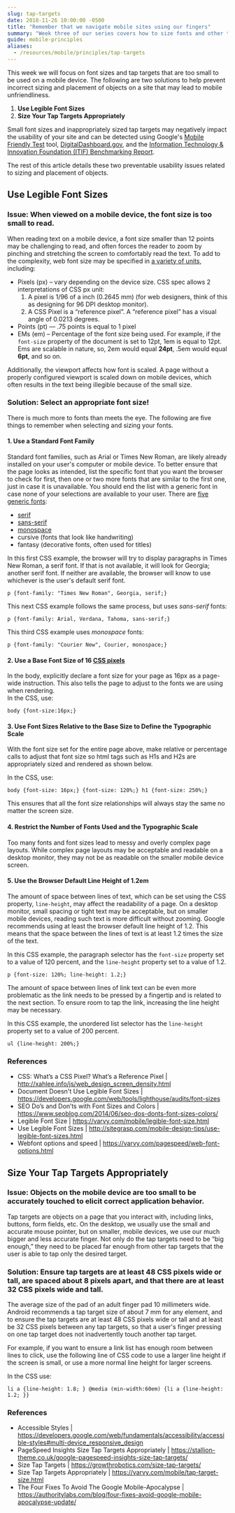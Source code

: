 ```yaml
---
slug: tap-targets
date: 2018-11-26 10:00:00 -0500
title: "Remember that we navigate mobile sites using our fingers"
summary: "Week three of our series covers how to size fonts and other tap targets, like links."
guide: mobile-principles
aliases:
  - /resources/mobile/principles/tap-targets
---
```


This week we will focus on font sizes and tap targets that are too small to be used on a mobile device. The following are two solutions to help prevent incorrect sizing and placement of objects on a site that may lead to mobile unfriendliness.

1. **Use Legible Font Sizes**
2. **Size Your Tap Targets Appropriately**

Small font sizes and inappropriately sized tap targets may negatively impact the usability of your site and can be detected using Google's [Mobile Friendly Test](https://search.google.com/test/mobile-friendly) tool, [DigitalDashboard.gov](https://www.digitaldashboard.gov/), and the [Information Technology & Innovation Foundation (ITIF) Benchmarking Report](https://itif.org/publications/2017/03/08/benchmarking-us-government-websites).

The rest of this article details these two preventable usability issues related to sizing and placement of objects.

## Use Legible Font Sizes

### Issue: When viewed on a mobile device, the font size is too small to read.

When reading text on a mobile device, a font size smaller than 12 points may be challenging to read, and often forces the reader to zoom by pinching and stretching the screen to comfortably read the text. To add to the complexity, web font size may be specified in [a variety of units](https://www.youtube.com/watch?v=qrduUUdxBSY&t=21), including:

- Pixels (px) – vary depending on the device size. CSS spec allows 2 interpretations of CSS px unit:
   1. A pixel is 1/96 of a inch (0.2645 mm) (for web designers, think of this as designing for 96 DPI desktop monitor).
   2. A CSS Pixel is a “reference pixel”. A “reference pixel” has a visual angle of 0.0213 degrees.
- Points (pt) — .75 points is equal to 1 pixel
- EMs (em) – Percentage of the font size being used. For example, if the `font-size` property of the document is set to 12pt, 1em is equal to 12pt. Ems are scalable in nature, so, 2em would equal **24pt**, .5em would equal **6pt**, and so on.

Additionally, the viewport affects how font is scaled. A page without a properly configured viewport is scaled down on mobile devices, which often results in the text being illegible because of the small size.

### Solution: Select an appropriate font size!

There is much more to fonts than meets the eye. The following are five things to remember when selecting and sizing your fonts.

#### 1. Use a Standard Font Family

   Standard font families, such as Arial or Times New Roman, are likely already installed on your user's computer or mobile device. To better ensure that the page looks as intended, list the specific font that you want the browser to check for first, then one or two more fonts that are similar to the first one, just in case it is unavailable. You should end the list with a generic font in case none of your selections are available to your user. There are <a href="https://www.w3.org/Style/Examples/007/fonts.en.html">five generic fonts</a>: <br />

   - <a href="https://en.wikipedia.org/wiki/Serif">serif</a>
   - <a href="https://en.wikipedia.org/wiki/Sans-serif">sans-serif</a>
   - <a href="https://en.wikipedia.org/wiki/Monospaced_font">monospace</a>
   - cursive (fonts that look like handwriting)
   - fantasy (decorative fonts, often used for titles)

   In this first CSS example, the browser will try to display paragraphs in Times New Roman, a serif font. If that is not available, it will look for Georgia; another serif font. If neither are available, the browser will know to use whichever is the user's default serif font.

   `p {font-family: "Times New Roman", Georgia, serif;}`

This next CSS example follows the same process, but uses <em>sans-serif</em> fonts:

   `p {font-family: Arial, Verdana, Tahoma, sans-serif;}`

This third CSS example uses <em>monospace</em> fonts:

   `p {font-family: "Courier New", Courier, monospace;}`

#### 2. Use a Base Font Size of 16 [CSS pixels](http://xahlee.info/js/web_design_screen_density.html)

   In the body, explicitly declare a font size for your page as 16px as a page-wide instruction. This also tells the page to adjust to the fonts we are using when rendering. <br />In the CSS, use:

   `body {font-size:16px;}`

#### 3. Use Font Sizes Relative to the Base Size to Define the Typographic Scale

   With the font size set for the entire page above, make relative or percentage calls to adjust that font size so html tags such as H1s and H2s are appropriately sized and rendered as shown below.

   In the CSS, use:

   `body {font-size: 16px;}
   {font-size: 120%;}
   h1 {font-size: 250%;}`

   This ensures that all the font size relationships will always stay the same no matter the screen size.

#### 4. Restrict the Number of Fonts Used and the Typographic Scale

   Too many fonts and font sizes lead to messy and overly complex page layouts. While complex page layouts may be acceptable and readable on a desktop monitor, they may not be as readable on the smaller mobile device screen.

#### 5. Use the Browser Default Line Height of 1.2em

   The amount of space between lines of text, which can be set using the CSS property, `line-height`, may affect the readability of a page. On a desktop monitor, small spacing or tight text may be acceptable, but on smaller mobile devices, reading such text is more difficult without zooming. Google recommends using at least the browser default line height of 1.2. This means that the space between the lines of text is at least 1.2 times the size of the text.

   In this CSS example, the paragraph selector has the `font-size` property set to a value of 120 percent, and the `line-height` property set to a value of 1.2.

   `p {font-size: 120%; line-height: 1.2;}`

   The amount of space between lines of link text can be even more problematic as the link needs to be pressed by a fingertip and is related to the next section. To ensure room to tap the link, increasing the line height may be necessary.

   In this CSS example, the unordered list selector has the `line-height` property set to a value of 200 percent.

   `ul {line-height: 200%;}`

### References

<ul>
<li>CSS: What’s a CSS Pixel? What’s a Reference Pixel | <a href="http://xahlee.info/js/web_design_screen_density.html">http://xahlee.info/js/web_design_screen_density.html</a> </li>
<li>Document Doesn't Use Legible Font Sizes | <a href="https://developers.google.com/web/tools/lighthouse/audits/font-sizes">https://developers.google.com/web/tools/lighthouse/audits/font-sizes</a> </li>
<li>SEO Do’s and Don’ts with Font Sizes and Colors | <a href="https://www.seoblog.com/2014/06/seo-dos-donts-font-sizes-colors/">https://www.seoblog.com/2014/06/seo-dos-donts-font-sizes-colors/</a> </li>
<li>Legible Font Size | <a href="https://varvy.com/mobile/legible-font-size.html">https://varvy.com/mobile/legible-font-size.html</a> </li>
<li>Use Legible Font Sizes | <a href="http://sitegrasp.com/mobile-design-tips/use-legible-font-sizes.html">http://sitegrasp.com/mobile-design-tips/use-legible-font-sizes.html</a> </li>
<li>Webfont options and speed | <a href="https://varvy.com/pagespeed/web-font-options.html">https://varvy.com/pagespeed/web-font-options.html</a> </li>
</ul>

## Size Your Tap Targets Appropriately

### Issue: Objects on the mobile device are too small to be accurately touched to elicit correct application behavior.

Tap targets are objects on a page that you interact with, including links, buttons, form fields, etc. On the desktop, we usually use the small and accurate mouse pointer, but on smaller, mobile devices, we use our much bigger and less accurate finger. Not only do the tap targets need to be “big enough,” they need to be placed far enough from other tap targets that the user is able to tap only the desired target.

### Solution: Ensure tap targets are at least 48 CSS pixels wide or tall, are spaced about 8 pixels apart, and that there are at least 32 CSS pixels wide and tall.

The average size of the pad of an adult finger pad 10 millimeters wide. Android recommends a tap target size of about 7 mm for any element, and to ensure the tap targets are at least 48 CSS pixels wide or tall and at least be 32 CSS pixels between any tap targets, so that a user's finger pressing on one tap target does not inadvertently touch another tap target.

For example, if you want to ensure a link list has enough room between lines to click, use the following line of CSS code to use a larger line height if the screen is small, or use a more normal line height for larger screens.

In the CSS use:

   `li a {line-height: 1.8; } @media (min-width:60em) {li a {line-height: 1.2; }}`

### References

<ul>
<li>Accessible Styles | <a href="https://developers.google.com/web/fundamentals/accessibility/accessible-styles#multi-device_responsive_design">https://developers.google.com/web/fundamentals/accessibility/accessible-styles#multi-device_responsive_design</a> </li>
<li>PageSpeed Insights Size Tap Targets Appropriately | <a href="https://stallion-theme.co.uk/google-pagespeed-insights-size-tap-targets/">https://stallion-theme.co.uk/google-pagespeed-insights-size-tap-targets/</a> </li>
<li>Size Tap Targets | <a href="https://growthrobotics.com/size-tap-targets/">https://growthrobotics.com/size-tap-targets/</a> </li>
<li>Size Tap Targets Appropriately | <a href="https://varvy.com/mobile/tap-target-size.html">https://varvy.com/mobile/tap-target-size.html</a> </li>
<li>The Four Fixes To Avoid The Google Mobile-Apocalypse | <a href="https://authoritylabs.com/blog/four-fixes-avoid-google-mobile-apocalypse-update/">https://authoritylabs.com/blog/four-fixes-avoid-google-mobile-apocalypse-update/</a> </li>
</ul>
